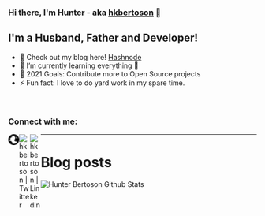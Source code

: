 ### Hi there, I'm Hunter - aka [hkbertoson][website] 👋
## I'm a Husband, Father and Developer!
- 🔭 Check out my blog here! [Hashnode](https://hkbertoson.hashnode.dev/)
- 🌱 I’m currently learning everything 🤣
- 🥅 2021 Goals: Contribute more to Open Source projects
- ⚡ Fun fact: I love to do yard work in my spare time. 
<br>

### Connect with me:
[<img align="left" alt="hunterbertoson.tech" width="22px" src="https://raw.githubusercontent.com/iconic/open-iconic/master/svg/globe.svg" />][website]
[<img align="left" alt="hkbertoson | Twitter" width="22px" src="https://cdn.jsdelivr.net/npm/simple-icons@v3/icons/twitter.svg" />][twitter]
[<img align="left" alt="hkbertoson | LinkedIn" width="22px" src="https://cdn.jsdelivr.net/npm/simple-icons@v3/icons/linkedin.svg" />][linkedin]

---


# Blog posts
<!-- BLOG-POST-LIST:START -->
<!-- BLOG-POST-LIST:END -->

<img align = "left" alt = "Hunter Bertoson Github Stats" src = "https://github-readme-stats.vercel.app/api?username=hkbertoson&show_icons=true&hide_border=true&count_private=true" />


[website]: https://hunterbertoson.tech
[twitter]: https://twitter.com/hkbertoson
[linkedin]: https://www.linkedin.com/in/hunter-bertoson-077688110/
